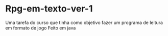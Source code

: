 # Rpg-em-texto-ver-1
Uma tarefa do curso que tinha como objetivo fazer um programa de leitura em formato de jogo
Feito em java
